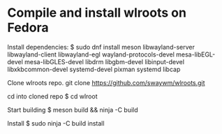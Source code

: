 # Compile and install wlroots on Fedora

Install dependencies:
$ sudo dnf install meson libwayland-server libwayland-client libwayland-egl wayland-protocols-devel mesa-libEGL-devel mesa-libGLES-devel libdrm libgbm-devel libinput-devel libxkbcommon-devel systemd-devel pixman systemd libcap

Clone wlroots repo.
git clone https://github.com/swaywm/wlroots.git

cd into cloned repo
$ cd wlroot

Start building
$ meson build && ninja -C build 

Install 
$ sudo ninja -C build install
